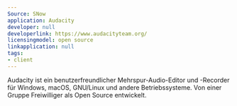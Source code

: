 ```yaml
---
Source: SNow
application: Audacity
developer: null
developerlink: https://www.audacityteam.org/
licensingmodel: open source
linkapplication: null
tags:
- client
---
```

Audacity ist ein benutzerfreundlicher Mehrspur-Audio-Editor und -Recorder für Windows, macOS, GNU/Linux und andere Betriebssysteme.
Von einer Gruppe Freiwilliger als Open Source entwickelt.

